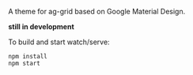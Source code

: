 A theme for ag-grid based on Google Material Design.

**still in development**

To build and start watch/serve:
```
npm install
npm start
```
